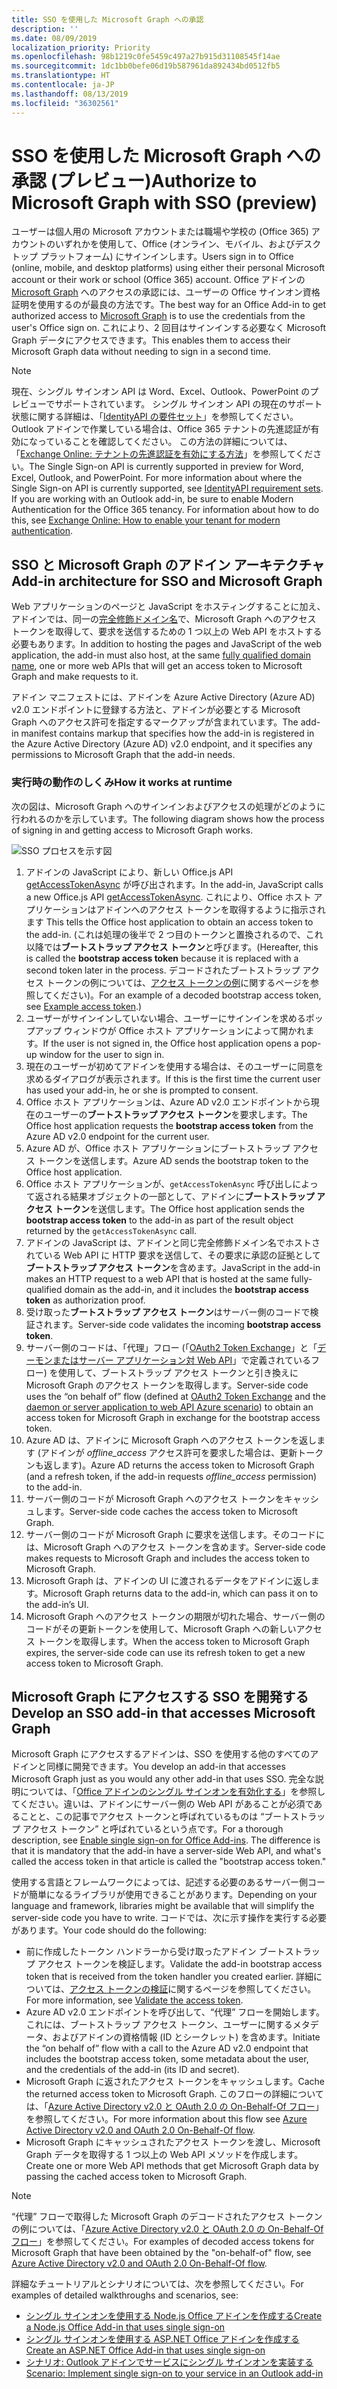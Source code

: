 ```yaml
---
title: SSO を使用した Microsoft Graph への承認
description: ''
ms.date: 08/09/2019
localization_priority: Priority
ms.openlocfilehash: 98b1219c0fe5459c497a27b915d31108545f14ae
ms.sourcegitcommit: 1dc1bb0befe06d19b587961da892434bd0512fb5
ms.translationtype: HT
ms.contentlocale: ja-JP
ms.lasthandoff: 08/13/2019
ms.locfileid: "36302561"
---
```

# <a name="authorize-to-microsoft-graph-with-sso-preview"></a><span data-ttu-id="39952-102">SSO を使用した Microsoft Graph への承認 (プレビュー)</span><span class="sxs-lookup"><span data-stu-id="39952-102">Authorize to Microsoft Graph with SSO (preview)</span></span>

<span data-ttu-id="39952-103">ユーザーは個人用の Microsoft アカウントまたは職場や学校の (Office 365) アカウントのいずれかを使用して、Office (オンライン、モバイル、およびデスクトップ プラットフォーム) にサインインします。</span><span class="sxs-lookup"><span data-stu-id="39952-103">Users sign in to Office (online, mobile, and desktop platforms) using either their personal Microsoft account or their work or school (Office 365) account.</span></span> <span data-ttu-id="39952-104">Office アドインの [Microsoft Graph](https://developer.microsoft.com/graph/docs) へのアクセスの承認には、ユーザーの Office サインオン資格証明を使用するのが最良の方法です。</span><span class="sxs-lookup"><span data-stu-id="39952-104">The best way for an Office Add-in to get authorized access to [Microsoft Graph](https://developer.microsoft.com/graph/docs) is to use the credentials from the user's Office sign on.</span></span> <span data-ttu-id="39952-105">これにより、2 回目はサインインする必要なく Microsoft Graph データにアクセスできます。</span><span class="sxs-lookup"><span data-stu-id="39952-105">This enables them to access their Microsoft Graph data without needing to sign in a second time.</span></span> 

> [!NOTE]
> <span data-ttu-id="39952-p102">現在、シングル サインオン API は Word、Excel、Outlook、PowerPoint のプレビューでサポートされています。 シングル サインオン API の現在のサポート状態に関する詳細は、「[IdentityAPI の要件セット](/office/dev/add-ins/reference/requirement-sets/identity-api-requirement-sets)」を参照してください。 Outlook アドインで作業している場合は、Office 365 テナントの先進認証が有効になっていることを確認してください。 この方法の詳細については、「[Exchange Online: テナントの先進認証を有効にする方法](https://social.technet.microsoft.com/wiki/contents/articles/32711.exchange-online-how-to-enable-your-tenant-for-modern-authentication.aspx)」を参照してください。</span><span class="sxs-lookup"><span data-stu-id="39952-p102">The Single Sign-on API is currently supported in preview for Word, Excel, Outlook, and PowerPoint. For more information about where the Single Sign-on API is currently supported, see [IdentityAPI requirement sets](/office/dev/add-ins/reference/requirement-sets/identity-api-requirement-sets). If you are working with an Outlook add-in, be sure to enable Modern Authentication for the Office 365 tenancy. For information about how to do this, see [Exchange Online: How to enable your tenant for modern authentication](https://social.technet.microsoft.com/wiki/contents/articles/32711.exchange-online-how-to-enable-your-tenant-for-modern-authentication.aspx).</span></span>

## <a name="add-in-architecture-for-sso-and-microsoft-graph"></a><span data-ttu-id="39952-110">SSO と Microsoft Graph のアドイン アーキテクチャ</span><span class="sxs-lookup"><span data-stu-id="39952-110">Add-in architecture for SSO and Microsoft Graph</span></span>

<span data-ttu-id="39952-111">Web アプリケーションのページと JavaScript をホスティングすることに加え、アドインでは、同一の[完全修飾ドメイン名](/windows/desktop/DNS/f-gly#_dns_fully_qualified_domain_name_fqdn__gly)で、Microsoft Graph へのアクセス トークンを取得して、要求を送信するための 1 つ以上の Web API をホストする必要もあります。</span><span class="sxs-lookup"><span data-stu-id="39952-111">In addition to hosting the pages and JavaScript of the web application, the add-in must also host, at the same [fully qualified domain name](/windows/desktop/DNS/f-gly#_dns_fully_qualified_domain_name_fqdn__gly), one or more web APIs that will get an access token to Microsoft Graph and make requests to it.</span></span>

<span data-ttu-id="39952-112">アドイン マニフェストには、アドインを Azure Active Directory (Azure AD) v2.0 エンドポイントに登録する方法と、アドインが必要とする Microsoft Graph へのアクセス許可を指定するマークアップが含まれています。</span><span class="sxs-lookup"><span data-stu-id="39952-112">The add-in manifest contains markup that specifies how the add-in is registered in the Azure Active Directory (Azure AD) v2.0 endpoint, and it specifies any permissions to Microsoft Graph that the add-in needs.</span></span>

### <a name="how-it-works-at-runtime"></a><span data-ttu-id="39952-113">実行時の動作のしくみ</span><span class="sxs-lookup"><span data-stu-id="39952-113">How it works at runtime</span></span>

<span data-ttu-id="39952-114">次の図は、Microsoft Graph へのサインインおよびアクセスの処理がどのように行われるのかを示しています。</span><span class="sxs-lookup"><span data-stu-id="39952-114">The following diagram shows how the process of signing in and getting access to Microsoft Graph works.</span></span>

![SSO プロセスを示す図](../images/sso-access-to-microsoft-graph.png)

1. <span data-ttu-id="39952-116">アドインの JavaScript により、新しい Office.js API [getAccessTokenAsync](/office/dev/add-ins/develop/sso-in-office-add-ins#sso-api-reference) が呼び出されます。</span><span class="sxs-lookup"><span data-stu-id="39952-116">In the add-in, JavaScript calls a new Office.js API [getAccessTokenAsync](/office/dev/add-ins/develop/sso-in-office-add-ins#sso-api-reference).</span></span> <span data-ttu-id="39952-117">これにより、Office ホスト アプリケーションはアドインへのアクセス トークンを取得するように指示されます </span><span class="sxs-lookup"><span data-stu-id="39952-117">This tells the Office host application to obtain an access token to the add-in.</span></span> <span data-ttu-id="39952-118">(これは処理の後半で 2 つ目のトークンと置換されるので、これ以降では**ブートストラップ アクセス トークン**と呼びます。</span><span class="sxs-lookup"><span data-stu-id="39952-118">(Hereafter, this is called the **bootstrap access token** because it is replaced with a second token later in the process.</span></span> <span data-ttu-id="39952-119">デコードされたブートストラップ アクセス トークンの例については、[アクセス トークンの例](sso-in-office-add-ins.md#example-access-token)に関するページを参照してください)。</span><span class="sxs-lookup"><span data-stu-id="39952-119">For an example of a decoded bootstrap access token, see [Example access token](sso-in-office-add-ins.md#example-access-token).)</span></span>
1. <span data-ttu-id="39952-120">ユーザーがサインインしていない場合、ユーザーにサインインを求めるポップアップ ウィンドウが Office ホスト アプリケーションによって開かれます。</span><span class="sxs-lookup"><span data-stu-id="39952-120">If the user is not signed in, the Office host application opens a pop-up window for the user to sign in.</span></span>
1. <span data-ttu-id="39952-121">現在のユーザーが初めてアドインを使用する場合は、そのユーザーに同意を求めるダイアログが表示されます。</span><span class="sxs-lookup"><span data-stu-id="39952-121">If this is the first time the current user has used your add-in, he or she is prompted to consent.</span></span>
1. <span data-ttu-id="39952-122">Office ホスト アプリケーションは、Azure AD v2.0 エンドポイントから現在のユーザーの**ブートストラップ アクセス トークン**を要求します。</span><span class="sxs-lookup"><span data-stu-id="39952-122">The Office host application requests the **bootstrap access token** from the Azure AD v2.0 endpoint for the current user.</span></span>
1. <span data-ttu-id="39952-123">Azure AD が、Office ホスト アプリケーションにブートストラップ アクセス トークンを送信します。</span><span class="sxs-lookup"><span data-stu-id="39952-123">Azure AD sends the bootstrap token to the Office host application.</span></span>
1. <span data-ttu-id="39952-124">Office ホスト アプリケーションが、`getAccessTokenAsync` 呼び出しによって返される結果オブジェクトの一部として、アドインに**ブートストラップ アクセス トークン**を送信します。</span><span class="sxs-lookup"><span data-stu-id="39952-124">The Office host application sends the **bootstrap access token** to the add-in as part of the result object returned by the `getAccessTokenAsync` call.</span></span>
1. <span data-ttu-id="39952-125">アドインの JavaScript は、アドインと同じ完全修飾ドメイン名でホストされている Web API に HTTP 要求を送信して、その要求に承認の証拠として**ブートストラップ アクセス トークン**を含めます。</span><span class="sxs-lookup"><span data-stu-id="39952-125">JavaScript in the add-in makes an HTTP request to a web API that is hosted at the same fully-qualified domain as the add-in, and it includes the **bootstrap access token** as authorization proof.</span></span>  
1. <span data-ttu-id="39952-126">受け取った**ブートストラップ アクセス トークン**はサーバー側のコードで検証されます。</span><span class="sxs-lookup"><span data-stu-id="39952-126">Server-side code validates the incoming **bootstrap access token**.</span></span>
1. <span data-ttu-id="39952-127">サーバー側のコードは、「代理」フロー (「[OAuth2 Token Exchange](https://tools.ietf.org/html/draft-ietf-oauth-token-exchange-02)」と「[デーモンまたはサーバー アプリケーション対 Web API](/azure/active-directory/develop/active-directory-authentication-scenarios)」で定義されているフロー) を使用して、ブートストラップ アクセス トークンと引き換えに Microsoft Graph のアクセス トークンを取得します。</span><span class="sxs-lookup"><span data-stu-id="39952-127">Server-side code uses the “on behalf of” flow (defined at [OAuth2 Token Exchange](https://tools.ietf.org/html/draft-ietf-oauth-token-exchange-02) and the [daemon or server application to web API Azure scenario](/azure/active-directory/develop/active-directory-authentication-scenarios)) to obtain an access token for Microsoft Graph in exchange for the bootstrap access token.</span></span>
1. <span data-ttu-id="39952-128">Azure AD は、アドインに Microsoft Graph へのアクセス トークンを返します (アドインが *offline_access* アクセス許可を要求した場合は、更新トークンも返します)。</span><span class="sxs-lookup"><span data-stu-id="39952-128">Azure AD returns the access token to Microsoft Graph (and a refresh token, if the add-in requests *offline_access* permission) to the add-in.</span></span>
1. <span data-ttu-id="39952-129">サーバー側のコードが Microsoft Graph へのアクセス トークンをキャッシュします。</span><span class="sxs-lookup"><span data-stu-id="39952-129">Server-side code caches the access token to Microsoft Graph.</span></span>
1. <span data-ttu-id="39952-130">サーバー側のコードが Microsoft Graph に要求を送信します。そのコードには、Microsoft Graph へのアクセス トークンを含めます。</span><span class="sxs-lookup"><span data-stu-id="39952-130">Server-side code makes requests to Microsoft Graph and includes the access token to Microsoft Graph.</span></span>
1. <span data-ttu-id="39952-131">Microsoft Graph は、アドインの UI に渡されるデータをアドインに返します。</span><span class="sxs-lookup"><span data-stu-id="39952-131">Microsoft Graph returns data to the add-in, which can pass it on to the add-in’s UI.</span></span>
1. <span data-ttu-id="39952-132">Microsoft Graph へのアクセス トークンの期限が切れた場合、サーバー側のコードがその更新トークンを使用して、Microsoft Graph への新しいアクセス トークンを取得します。</span><span class="sxs-lookup"><span data-stu-id="39952-132">When the access token to Microsoft Graph expires, the server-side code can use its refresh token to get a new access token to Microsoft Graph.</span></span>

## <a name="develop-an-sso-add-in-that-accesses-microsoft-graph"></a><span data-ttu-id="39952-133">Microsoft Graph にアクセスする SSO を開発する</span><span class="sxs-lookup"><span data-stu-id="39952-133">Develop an SSO add-in that accesses Microsoft Graph</span></span>

<span data-ttu-id="39952-134">Microsoft Graph にアクセスするアドインは、SSO を使用する他のすべてのアドインと同様に開発できます。</span><span class="sxs-lookup"><span data-stu-id="39952-134">You develop an add-in that accesses Microsoft Graph just as you would any other add-in that uses SSO.</span></span> <span data-ttu-id="39952-135">完全な説明については、「[Office アドインのシングル サインオンを有効化する](/office/dev/add-ins/develop/sso-in-office-add-ins)」を参照してください。違いは、アドインにサーバー側の Web API があることが必須であることと、この記事でアクセス トークンと呼ばれているものは “ブートストラップ アクセス トークン” と呼ばれているという点です。</span><span class="sxs-lookup"><span data-stu-id="39952-135">For a thorough description, see [Enable single sign-on for Office Add-ins](/office/dev/add-ins/develop/sso-in-office-add-ins). The difference is that it is mandatory that the add-in have a server-side Web API, and what's called the access token in that article is called the "bootstrap access token."</span></span> 

<span data-ttu-id="39952-136">使用する言語とフレームワークによっては、記述する必要のあるサーバー側コードが簡単になるライブラリが使用できることがあります。</span><span class="sxs-lookup"><span data-stu-id="39952-136">Depending on your language and framework, libraries might be available that will simplify the server-side code you have to write.</span></span> <span data-ttu-id="39952-137">コードでは、次に示す操作を実行する必要があります。</span><span class="sxs-lookup"><span data-stu-id="39952-137">Your code should do the following:</span></span>

* <span data-ttu-id="39952-138">前に作成したトークン ハンドラーから受け取ったアドイン ブートストラップ アクセス トークンを検証します。</span><span class="sxs-lookup"><span data-stu-id="39952-138">Validate the add-in bootstrap access token that is received from the token handler you created earlier.</span></span> <span data-ttu-id="39952-139">詳細については、[アクセス トークンの検証](sso-in-office-add-ins.md#validate-the-access-token)に関するページを参照してください。</span><span class="sxs-lookup"><span data-stu-id="39952-139">For more information, see [Validate the access token](sso-in-office-add-ins.md#validate-the-access-token).</span></span> 
* <span data-ttu-id="39952-140">Azure AD v2.0 エンドポイントを呼び出して、“代理” フローを開始します。これには、ブートストラップ アクセス トークン、ユーザーに関するメタデータ、およびアドインの資格情報 (ID とシークレット) を含めます。</span><span class="sxs-lookup"><span data-stu-id="39952-140">Initiate the “on behalf of” flow with a call to the Azure AD v2.0 endpoint that includes the bootstrap access token, some metadata about the user, and the credentials of the add-in (its ID and secret).</span></span>
* <span data-ttu-id="39952-141">Microsoft Graph に返されたアクセス トークンをキャッシュします。</span><span class="sxs-lookup"><span data-stu-id="39952-141">Cache the returned access token to Microsoft Graph.</span></span> <span data-ttu-id="39952-142">このフローの詳細については、「[Azure Active Directory v2.0 と OAuth 2.0 の On-Behalf-Of フロー](/azure/active-directory/develop/active-directory-v2-protocols-oauth-on-behalf-of)」を参照してください。</span><span class="sxs-lookup"><span data-stu-id="39952-142">For more information about this flow see [Azure Active Directory v2.0 and OAuth 2.0 On-Behalf-Of flow](/azure/active-directory/develop/active-directory-v2-protocols-oauth-on-behalf-of).</span></span>
* <span data-ttu-id="39952-143">Microsoft Graph にキャッシュされたアクセス トークンを渡し、Microsoft Graph データを取得する 1 つ以上の Web API メソッドを作成します。</span><span class="sxs-lookup"><span data-stu-id="39952-143">Create one or more Web API methods that get Microsoft Graph data by passing the cached access token to Microsoft Graph.</span></span>

> [!NOTE]
> <span data-ttu-id="39952-144">“代理” フローで取得した Microsoft Graph のデコードされたアクセス トークンの例については、「[Azure Active Directory v2.0 と OAuth 2.0 の On-Behalf-Of フロー](/azure/active-directory/develop/active-directory-v2-protocols-oauth-on-behalf-of)」を参照してください。</span><span class="sxs-lookup"><span data-stu-id="39952-144">For examples of decoded access tokens for Microsoft Graph that have been obtained by the "on-behalf-of" flow, see [Azure Active Directory v2.0 and OAuth 2.0 On-Behalf-Of flow](/azure/active-directory/develop/active-directory-v2-protocols-oauth-on-behalf-of).</span></span>

<span data-ttu-id="39952-145">詳細なチュートリアルとシナリオについては、次を参照してください。</span><span class="sxs-lookup"><span data-stu-id="39952-145">For examples of detailed walkthroughs and scenarios, see:</span></span>

* [<span data-ttu-id="39952-146">シングル サインオンを使用する Node.js Office アドインを作成する</span><span class="sxs-lookup"><span data-stu-id="39952-146">Create a Node.js Office Add-in that uses single sign-on</span></span>](create-sso-office-add-ins-nodejs.md)
* [<span data-ttu-id="39952-147">シングル サインオンを使用する ASP.NET Office アドインを作成する</span><span class="sxs-lookup"><span data-stu-id="39952-147">Create an ASP.NET Office Add-in that uses single sign-on</span></span>](create-sso-office-add-ins-aspnet.md)
* [<span data-ttu-id="39952-148">シナリオ: Outlook アドインでサービスにシングル サインオンを実装する</span><span class="sxs-lookup"><span data-stu-id="39952-148">Scenario: Implement single sign-on to your service in an Outlook add-in</span></span>](/outlook/add-ins/implement-sso-in-outlook-add-in)
